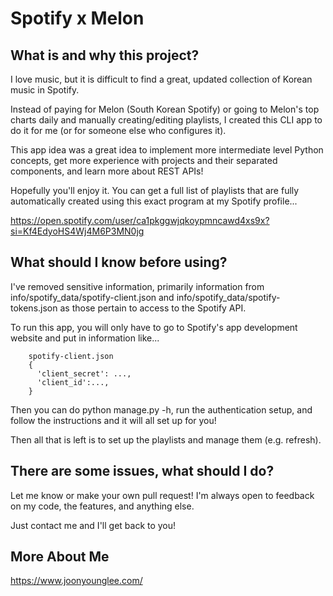 # Spotify x Melon

## What is and why this project? 
  I love music, but it is difficult to find a great, updated collection of Korean music in Spotify.

  Instead of paying for Melon (South Korean Spotify) or going to Melon's top charts daily and manually creating/editing playlists, I created this CLI app to do it for me (or for someone else who configures it).

  This app idea was a great idea to implement more intermediate level Python concepts, get more experience with projects and their separated components, and learn more about REST APIs!

   Hopefully you'll enjoy it. You can get a full list of playlists that are fully automatically created using this exact program at my Spotify profile...

   https://open.spotify.com/user/ca1pkggwjqkoypmncawd4xs9x?si=Kf4EdyoHS4Wj4M6P3MN0jg

## What should I know before using? 
  I've removed sensitive information, primarily information from info/spotify_data/spotify-client.json and info/spotify_data/spotify-tokens.json as those pertain to access to the Spotify API.

  To run this app, you will only have to go to Spotify's app development website and put in information like...

		spotify-client.json
		{
		  'client_secret': ...,
		  'client_id':...,
		}

  Then you can do python manage.py -h, run the authentication setup, and follow the instructions and it will all set up for you! 

  Then all that is left is to set up the playlists and manage them (e.g. refresh). 
  
## There are some issues, what should I do? 
  Let me know or make your own pull request! I'm always open to feedback on my code, the features, and anything else.

  Just contact me and I'll get back to you! 
  
## More About Me
  https://www.joonyounglee.com/
